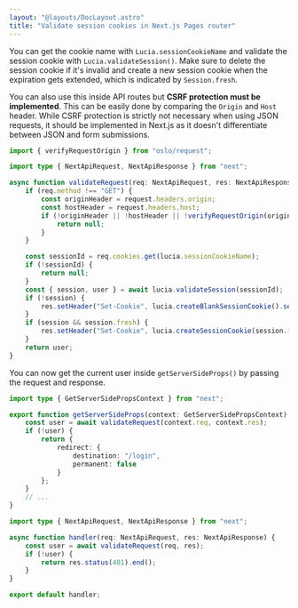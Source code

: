 ```yaml
---
layout: "@layouts/DocLayout.astro"
title: "Validate session cookies in Next.js Pages router"
---
```


You can get the cookie name with `Lucia.sessionCookieName` and validate the session cookie with `Lucia.validateSession()`. Make sure to delete the session cookie if it's invalid and create a new session cookie when the expiration gets extended, which is indicated by `Session.fresh`.

You can also use this inside API routes but **CSRF protection must be implemented**. This can be easily done by comparing the `Origin` and `Host` header. While CSRF protection is strictly not necessary when using JSON requests, it should be implemented in Next.js as it doesn't differentiate between JSON and form submissions.

```ts
import { verifyRequestOrigin } from "oslo/request";

import type { NextApiRequest, NextApiResponse } from "next";

async function validateRequest(req: NextApiRequest, res: NextApiResponse): Promise<User | null> {
	if (req.method !== "GET") {
		const originHeader = request.headers.origin;
		const hostHeader = request.headers.host;
		if (!originHeader || !hostHeader || !verifyRequestOrigin(originHeader, [hostHeader])) {
			return null;
		}
	}

	const sessionId = req.cookies.get(lucia.sessionCookieName);
	if (!sessionId) {
		return null;
	}
	const { session, user } = await lucia.validateSession(sessionId);
	if (!session) {
		res.setHeader("Set-Cookie", lucia.createBlankSessionCookie().serialize());
	}
	if (session && session.fresh) {
		res.setHeader("Set-Cookie", lucia.createSessionCookie(session.id).serialize());
	}
	return user;
}
```

You can now get the current user inside `getServerSideProps()` by passing the request and response.

```ts
import type { GetServerSidePropsContext } from "next";

export function getServerSideProps(context: GetServerSidePropsContext) {
	const user = await validateRequest(context.req, context.res);
	if (!user) {
		return {
			redirect: {
				destination: "/login",
				permanent: false
			}
		};
	}
	// ...
}
```

```ts
import type { NextApiRequest, NextApiResponse } from "next";

async function handler(req: NextApiRequest, res: NextApiResponse) {
	const user = await validateRequest(req, res);
	if (!user) {
		return res.status(401).end();
	}
}

export default handler;
```
